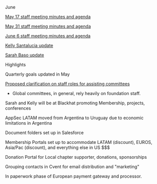 June

[May 17 staff meeting minutes and
agenda](https://docs.google.com/document/d/1TB0ZLUjEm6W-ltaDMUd4pARyWv5iTVlNrNql00VXl84/edit)

[May 31 staff meeting minutes and
agenda](https://docs.google.com/document/d/1A_FPsV5A5pystiDv3HvrJ8xTxti3ZTHePFQQEoGQ-yQ/edit)

[June 6 staff meeting minutes and
agenda](https://docs.google.com/document/d/1TB0ZLUjEm6W-ltaDMUd4pARyWv5iTVlNrNql00VXl84/edit)

[Kelly Santalucia
update](https://www.owasp.org/index.php/Kelly_Santalucia_May_2012_Report)

[Sarah Baso
update](https://www.owasp.org/index.php/June_11,_2012_SB_Report)

Highlights

Quarterly goals updated in May

[Proposed clarification on staff roles for assisting
committees](https://docs.google.com/a/owasp.org/document/d/1gF2LT8OVjwy3R3yrNm6ZfErNf9SS3oddYDKSGOT5F14/edit)
- Global committees, in general, rely heavily on foundation staff.

Sarah and Kelly will be at Blackhat promoting Membership, projects,
conferences

AppSec LATAM moved from Argentina to Uruguay due to economic limitations
in Argentina

Document folders set up in Salesforce

Membership Portals set up to accommodate LATAM (discount), EUROS,
Asia/Pac (discount), and everything else in US $$$

Donation Portal for Local chapter supporter, donations, sponsorships

Grouping contacts in Cvent for email distribution and "marketing"

In paperwork phase of European payment gateway and processor.